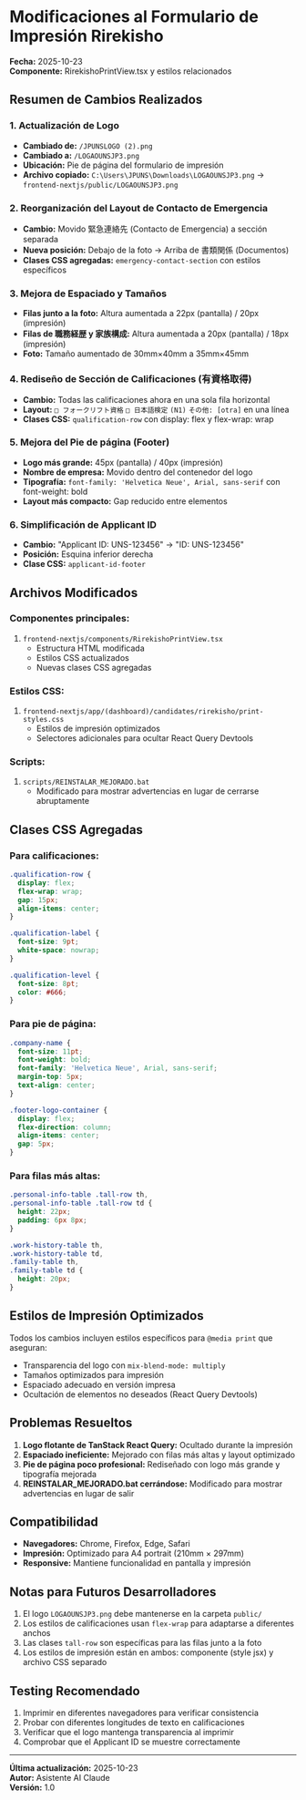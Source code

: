 # Modificaciones al Formulario de Impresión Rirekisho
**Fecha:** 2025-10-23  
**Componente:** RirekishoPrintView.tsx y estilos relacionados  

## Resumen de Cambios Realizados

### 1. Actualización de Logo
- **Cambiado de:** `/JPUNSLOGO (2).png` 
- **Cambiado a:** `/LOGAOUNSJP3.png`
- **Ubicación:** Pie de página del formulario de impresión
- **Archivo copiado:** `C:\Users\JPUNS\Downloads\LOGAOUNSJP3.png` → `frontend-nextjs/public/LOGAOUNSJP3.png`

### 2. Reorganización del Layout de Contacto de Emergencia
- **Cambio:** Movido 緊急連絡先 (Contacto de Emergencia) a sección separada
- **Nueva posición:** Debajo de la foto → Arriba de 書類関係 (Documentos)
- **Clases CSS agregadas:** `emergency-contact-section` con estilos específicos

### 3. Mejora de Espaciado y Tamaños
- **Filas junto a la foto:** Altura aumentada a 22px (pantalla) / 20px (impresión)
- **Filas de 職務経歴 y 家族構成:** Altura aumentada a 20px (pantalla) / 18px (impresión)
- **Foto:** Tamaño aumentado de 30mm×40mm a 35mm×45mm

### 4. Rediseño de Sección de Calificaciones (有資格取得)
- **Cambio:** Todas las calificaciones ahora en una sola fila horizontal
- **Layout:** `□ フォークリフト資格` `□ 日本語検定` `(N1)` `その他: [otra]` en una línea
- **Clases CSS:** `qualification-row` con display: flex y flex-wrap: wrap

### 5. Mejora del Pie de página (Footer)
- **Logo más grande:** 45px (pantalla) / 40px (impresión)
- **Nombre de empresa:** Movido dentro del contenedor del logo
- **Tipografía:** `font-family: 'Helvetica Neue', Arial, sans-serif` con font-weight: bold
- **Layout más compacto:** Gap reducido entre elementos

### 6. Simplificación de Applicant ID
- **Cambio:** "Applicant ID: UNS-123456" → "ID: UNS-123456"
- **Posición:** Esquina inferior derecha
- **Clase CSS:** `applicant-id-footer`

## Archivos Modificados

### Componentes principales:
1. `frontend-nextjs/components/RirekishoPrintView.tsx`
   - Estructura HTML modificada
   - Estilos CSS actualizados
   - Nuevas clases CSS agregadas

### Estilos CSS:
1. `frontend-nextjs/app/(dashboard)/candidates/rirekisho/print-styles.css`
   - Estilos de impresión optimizados
   - Selectores adicionales para ocultar React Query Devtools

### Scripts:
1. `scripts/REINSTALAR_MEJORADO.bat`
   - Modificado para mostrar advertencias en lugar de cerrarse abruptamente

## Clases CSS Agregadas

### Para calificaciones:
```css
.qualification-row {
  display: flex;
  flex-wrap: wrap;
  gap: 15px;
  align-items: center;
}

.qualification-label {
  font-size: 9pt;
  white-space: nowrap;
}

.qualification-level {
  font-size: 8pt;
  color: #666;
}
```

### Para pie de página:
```css
.company-name {
  font-size: 11pt;
  font-weight: bold;
  font-family: 'Helvetica Neue', Arial, sans-serif;
  margin-top: 5px;
  text-align: center;
}

.footer-logo-container {
  display: flex;
  flex-direction: column;
  align-items: center;
  gap: 5px;
}
```

### Para filas más altas:
```css
.personal-info-table .tall-row th,
.personal-info-table .tall-row td {
  height: 22px;
  padding: 6px 8px;
}

.work-history-table th,
.work-history-table td,
.family-table th,
.family-table td {
  height: 20px;
}
```

## Estilos de Impresión Optimizados

Todos los cambios incluyen estilos específicos para `@media print` que aseguran:
- Transparencia del logo con `mix-blend-mode: multiply`
- Tamaños optimizados para impresión
- Espaciado adecuado en versión impresa
- Ocultación de elementos no deseados (React Query Devtools)

## Problemas Resueltos

1. **Logo flotante de TanStack React Query:** Ocultado durante la impresión
2. **Espaciado ineficiente:** Mejorado con filas más altas y layout optimizado
3. **Pie de página poco profesional:** Rediseñado con logo más grande y tipografía mejorada
4. **REINSTALAR_MEJORADO.bat cerrándose:** Modificado para mostrar advertencias en lugar de salir

## Compatibilidad

- **Navegadores:** Chrome, Firefox, Edge, Safari
- **Impresión:** Optimizado para A4 portrait (210mm × 297mm)
- **Responsive:** Mantiene funcionalidad en pantalla y impresión

## Notas para Futuros Desarrolladores

1. El logo `LOGAOUNSJP3.png` debe mantenerse en la carpeta `public/`
2. Los estilos de calificaciones usan `flex-wrap` para adaptarse a diferentes anchos
3. Las clases `tall-row` son específicas para las filas junto a la foto
4. Los estilos de impresión están en ambos: componente (style jsx) y archivo CSS separado

## Testing Recomendado

1. Imprimir en diferentes navegadores para verificar consistencia
2. Probar con diferentes longitudes de texto en calificaciones
3. Verificar que el logo mantenga transparencia al imprimir
4. Comprobar que el Applicant ID se muestre correctamente

---
**Última actualización:** 2025-10-23  
**Autor:** Asistente AI Claude  
**Versión:** 1.0